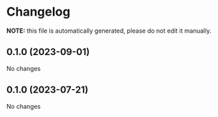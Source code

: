 # Changelog

**NOTE:** this file is automatically generated, please do not edit it manually.

<!-- new section -->

## 0.1.0 (2023-09-01)

No changes

## 0.1.0 (2023-07-21)

No changes

